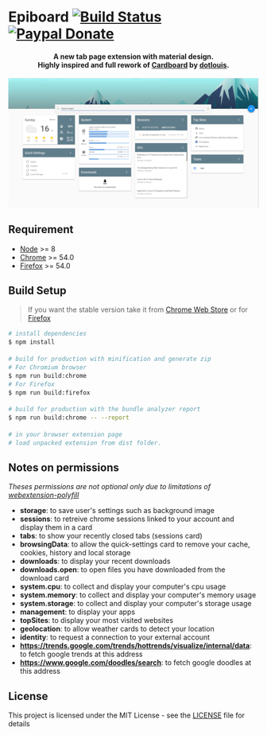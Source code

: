 # Epiboard [![Build Status](https://travis-ci.org/Alexays/Epiboard.svg?branch=master)](https://travis-ci.org/Alexays/Epiboard) [![Paypal Donate](https://img.shields.io/badge/Donate-Paypal-2244dd.svg)](https://paypal.me/ARouillard)

<h4 align="center">
  A new tab page extension with material design.<br />
  Highly inspired and full rework of <a href="https://github.com/dotlouis/cardboard">Cardboard</a> by <a href="https://github.com/dotlouis">dotlouis</a>.
</h4>

<p align="center">
  <img src="https://raw.githubusercontent.com/alexays/epiboard/master/screenshot.png" alt="Epibaord"/>
</p>

## Requirement

- [Node](https://nodejs.org/en/) >= 8
- [Chrome](https://www.google.com/chrome/) >= 54.0
- [Firefox](https://www.mozilla.org/firefox/) >= 54.0

## Build Setup

> If you want the stable version take it from [Chrome Web Store](https://chrome.google.com/webstore/detail/epiboard/eblmkpheecdcbflbhbadgfciakhlhdnm) or for [Firefox](https://addons.mozilla.org/fr/firefox/addon/epiboard/)

``` bash
# install dependencies
$ npm install

# build for production with minification and generate zip
# For Chromium browser
$ npm run build:chrome
# For Firefox
$ npm run build:firefox

# build for production with the bundle analyzer report
$ npm run build:chrome -- --report

# in your browser extension page
# load unpacked extension from dist folder.
```

## Notes on permissions

*Theses permissions are not optional only due to limitations of [webextension-polyfill](https://github.com/mozilla/webextension-polyfill)*

- **storage**: to save user's settings such as background image
- **sessions**: to retreive chrome sessions linked to your account and display them in a card
- **tabs**: to show your recently closed tabs (sessions card)
- **browsingData**: to allow the quick-settings card to remove your cache, cookies, history and local storage
- **downloads**: to display your recent downloads
- **downloads.open**: to open files you have downloaded from the download card
- **system.cpu**: to collect and display your computer's cpu usage
- **system.memory**: to collect and display your computer's memory usage
- **system.storage**: to collect and display your computer's storage usage
- **management**: to display your apps
- **topSites**: to display your most visited websites
- **geolocation**: to allow weather cards to detect your location
- **identity**: to request a connection to your external account
- **https://trends.google.com/trends/hottrends/visualize/internal/data**: to fetch google trends at this address
- **https://www.google.com/doodles/search**: to fetch google doodles at this address

## License

This project is licensed under the MIT License - see the [LICENSE](LICENSE) file for details

